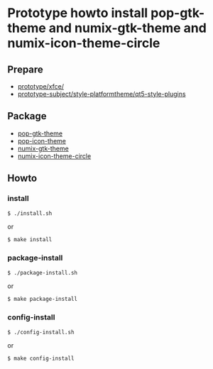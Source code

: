 
# Prototype howto install pop-gtk-theme and numix-gtk-theme and numix-icon-theme-circle


## Prepare

* [prototype/xfce/](../../../../prototype/xfce/)
* [prototype-subject/style-platformtheme/qt5-style-plugins](../../../../prototype-subject/style-platformtheme/qt5-style-plugins/)


## Package

* [pop-gtk-theme](https://packages.ubuntu.com/focal/pop-gtk-theme)
* [pop-icon-theme](https://packages.ubuntu.com/focal/pop-icon-theme)
* [numix-gtk-theme](https://packages.ubuntu.com/focal/numix-gtk-theme)
* [numix-icon-theme-circle](https://packages.ubuntu.com/focal/numix-icon-theme-circle)


## Howto

### install

``` sh
$ ./install.sh
```

or

``` sh
$ make install
```


### package-install

``` sh
$ ./package-install.sh
```

or

``` sh
$ make package-install
```


### config-install

``` sh
$ ./config-install.sh
```

or

``` sh
$ make config-install
```

